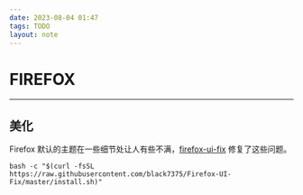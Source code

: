 ```yaml
---
date: 2023-08-04 01:47
tags: TODO
layout: note
---
```


# FIREFOX

---

## 美化

Firefox 默认的主题在一些细节处让人有些不满，[firefox-ui-fix](https://github.com/black7375/Firefox-UI-Fix) 修复了这些问题。

```shell
bash -c "$(curl -fsSL https://raw.githubusercontent.com/black7375/Firefox-UI-Fix/master/install.sh)"
```